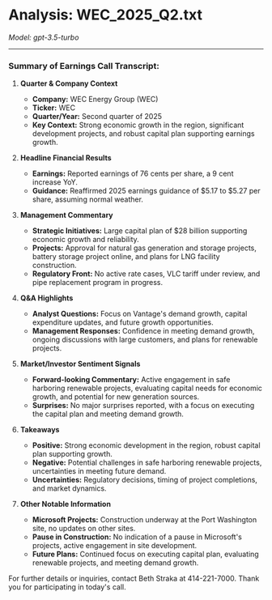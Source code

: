 # Analysis: WEC_2025_Q2.txt

*Model: gpt-3.5-turbo*

---

### Summary of Earnings Call Transcript:

1. **Quarter & Company Context**
   - **Company:** WEC Energy Group (WEC)
   - **Ticker:** WEC
   - **Quarter/Year:** Second quarter of 2025
   - **Key Context:** Strong economic growth in the region, significant development projects, and robust capital plan supporting earnings growth.

2. **Headline Financial Results**
   - **Earnings:** Reported earnings of 76 cents per share, a 9 cent increase YoY.
   - **Guidance:** Reaffirmed 2025 earnings guidance of $5.17 to $5.27 per share, assuming normal weather.

3. **Management Commentary**
   - **Strategic Initiatives:** Large capital plan of $28 billion supporting economic growth and reliability.
   - **Projects:** Approval for natural gas generation and storage projects, battery storage project online, and plans for LNG facility construction.
   - **Regulatory Front:** No active rate cases, VLC tariff under review, and pipe replacement program in progress.

4. **Q&A Highlights**
   - **Analyst Questions:** Focus on Vantage's demand growth, capital expenditure updates, and future growth opportunities.
   - **Management Responses:** Confidence in meeting demand growth, ongoing discussions with large customers, and plans for renewable projects.

5. **Market/Investor Sentiment Signals**
   - **Forward-looking Commentary:** Active engagement in safe harboring renewable projects, evaluating capital needs for economic growth, and potential for new generation sources.
   - **Surprises:** No major surprises reported, with a focus on executing the capital plan and meeting demand growth.

6. **Takeaways**
   - **Positive:** Strong economic development in the region, robust capital plan supporting growth.
   - **Negative:** Potential challenges in safe harboring renewable projects, uncertainties in meeting future demand.
   - **Uncertainties:** Regulatory decisions, timing of project completions, and market dynamics.

7. **Other Notable Information**
   - **Microsoft Projects:** Construction underway at the Port Washington site, no updates on other sites.
   - **Pause in Construction:** No indication of a pause in Microsoft's projects, active engagement in site development.
   - **Future Plans:** Continued focus on executing capital plan, evaluating renewable projects, and meeting demand growth.

For further details or inquiries, contact Beth Straka at 414-221-7000. Thank you for participating in today's call.